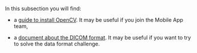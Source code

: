 In this subsection you will find:

* a [guide to install OpenCV](/references/app/install-opencv-v-20.md). It may be useful if you join the Mobile App team,

* a [document about the DICOM format](/references/app/dicom.md). It may be useful if you want to try to solve the data format challenge.
